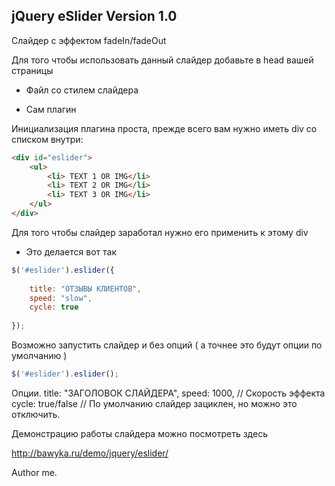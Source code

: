 ## jQuery eSlider Version 1.0

Слайдер с эффектом fadeIn/fadeOut

Для того чтобы использовать данный слайдер добавьте в head вашей страницы
- Файл со стилем слайдера
<link href="css/jquery.eslider-1.0.css" type="text/css" rel="stylesheet" />

- Сам плагин
<script type="text/javascript" src="js/jquery.eslider-1.0.js"></script>

Инициализация плагина проста, прежде всего вам нужно иметь div со списком внутри:

```html
<div id="eslider">
	<ul>
		<li> TEXT 1 OR IMG</li>
		<li> TEXT 2 OR IMG</li>
		<li> TEXT 3 OR IMG</li>
	</ul>
</div>
```

Для того чтобы слайдер заработал нужно его применить к этому div

- Это делается вот так
```js
$('#eslider').eslider({ 
		
	title: "ОТЗЫВЫ КЛИЕНТОВ",
	speed: "slow",
	cycle: true
		
});
```

Возможно запустить слайдер и без опций ( а точнее это будут опции по умолчанию )

```js
$('#eslider').eslider();
```


Опции.
title: "ЗАГОЛОВОК СЛАЙДЕРА",
speed: 1000, // Скорость эффекта
cycle: true/false // По умолчанию слайдер зациклен, но можно это отключить.

Демонстрацию работы слайдера можно посмотреть здесь

http://bawyka.ru/demo/jquery/eslider/

Author me.
